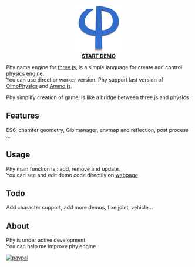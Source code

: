 <p align="center"><a href="https://lo-th.github.io/phy/"><img src="./assets/textures/logo_1.png" alt="START DEMOt" width="128" height="128"/></a><br><a href="https://lo-th.github.io/phy/"><b>START DEMO</b></a></p>

Phy game engine for <a href="https://github.com/mrdoob/three.js">three.js</a>, is a simple language for create and control physics engine.<br>
You can use direct or worker version. Phy support last version of <a href="https://github.com/saharan/OimoPhysics/">OimoPhysics</a> and <a href="https://github.com/kripken/ammo.js">Ammo.js</a>.

Phy simplify creation of game, is like a bridge between three.js and physics 

## Features

ES6, chamfer geometry, Glb manager, envmap and reflection, post process ...

## Usage

Phy main function is : add, remove and update.<br>
You can see and edit demo code directlly on <a href="https://lo-th.github.io/phy/">webpage</a> 

## Todo

Add character support, add more demos, fixe joint, vehicle...

## About

Phy is under active development<br>
You can help me improve phy engine

[![paypal](https://www.paypalobjects.com/en_US/i/btn/btn_donate_LG.gif)](https://www.paypal.com/cgi-bin/webscr?cmd=_s-xclick&hosted_button_id=8KTXA987XHYNQ)
